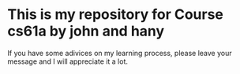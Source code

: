 # This is my repository for Course cs61a by john and hany
If you have some adivices on my learning process, please leave your message and I will appreciate it a lot.
